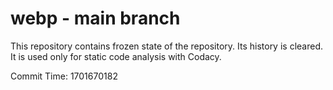 # webp - main branch

This repository contains frozen state of the repository.
Its history is cleared. It is used only for static code
analysis with Codacy.

Commit Time: 1701670182